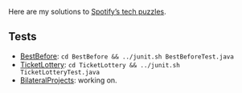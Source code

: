 Here are my solutions to [Spotify’s
tech puzzles](http://www.spotify.com/fr/jobs/tech/).

Tests
-----

* [BestBefore](http://www.spotify.com/fr/jobs/tech/best-before/): `cd BestBefore && ../junit.sh BestBeforeTest.java`
* [TicketLottery](http://www.spotify.com/fr/jobs/tech/ticket-lottery/): `cd TicketLottery && ../junit.sh TicketLotteryTest.java`
* [BilateralProjects](http://www.spotify.com/fr/jobs/tech/bilateral-projects/):
  working on.

